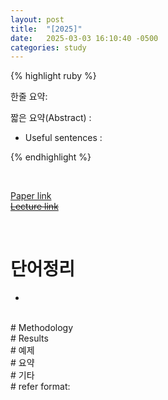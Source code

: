 ```yaml
---
layout: post
title:  "[2025]"  
date:   2025-03-03 16:10:40 -0500
categories: study
---
```


{% highlight ruby %}


한줄 요약: 




짧은 요약(Abstract) :    



 

* Useful sentences :  


{% endhighlight %}  

<br/>

[Paper link]()  
[~~Lecture link~~]()   

<br/>

# 단어정리  
*  







 
<br/>
# Methodology    





   




   
 
<br/>
# Results  




 
<br/>
# 예제  








<br/>  
# 요약   






<br/>  
# 기타  







<br/>
# refer format:     


